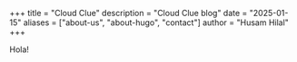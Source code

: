 +++
title = "Cloud Clue"
description = "Cloud Clue blog"
date = "2025-01-15"
aliases = ["about-us", "about-hugo", "contact"]
author = "Husam Hilal"
+++

Hola!

